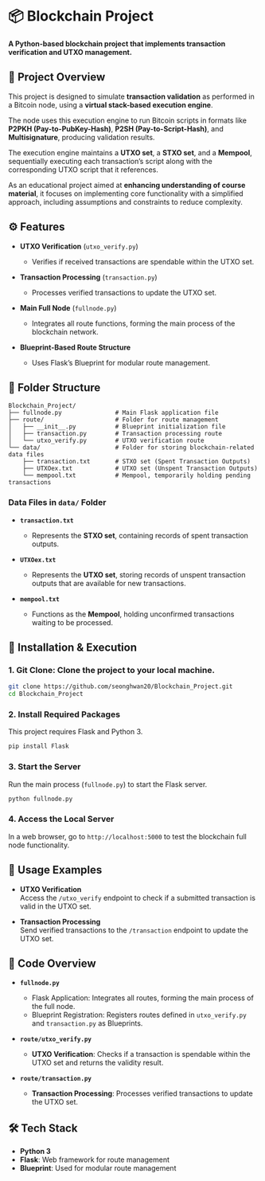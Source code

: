 # 📦 Blockchain Project

**A Python-based blockchain project that implements transaction verification and UTXO management.**

## 📜 Project Overview

This project is designed to simulate **transaction validation** as performed in a Bitcoin node, 
using a **virtual stack-based execution engine**. 

The node uses this execution engine to run Bitcoin scripts in formats like 
**P2PKH (Pay-to-PubKey-Hash)**, **P2SH (Pay-to-Script-Hash)**, and **Multisignature**, 
producing validation results.

The execution engine maintains a **UTXO set**, a **STXO set**, and a **Mempool**, 
sequentially executing each transaction’s script along with the corresponding UTXO script that it references.

As an educational project aimed at **enhancing understanding of course material**, 
it focuses on implementing core functionality with a simplified approach, 
including assumptions and constraints to reduce complexity.

## ⚙️ Features

- **UTXO Verification** (`utxo_verify.py`)  
  - Verifies if received transactions are spendable within the UTXO set.

- **Transaction Processing** (`transaction.py`)  
  - Processes verified transactions to update the UTXO set.

- **Main Full Node** (`fullnode.py`)  
  - Integrates all route functions, forming the main process of the blockchain network.

- **Blueprint-Based Route Structure**  
  - Uses Flask’s Blueprint for modular route management.

## 📂 Folder Structure

```plaintext
Blockchain_Project/
├── fullnode.py               # Main Flask application file
├── route/                    # Folder for route management
│   ├── __init__.py           # Blueprint initialization file
│   ├── transaction.py        # Transaction processing route
│   └── utxo_verify.py        # UTXO verification route
└── data/                     # Folder for storing blockchain-related data files
    ├── transaction.txt       # STXO set (Spent Transaction Outputs)
    ├── UTXOex.txt            # UTXO set (Unspent Transaction Outputs)
    └── mempool.txt           # Mempool, temporarily holding pending transactions
```

### Data Files in `data/` Folder

- **`transaction.txt`**  
  - Represents the **STXO set**, containing records of spent transaction outputs.

- **`UTXOex.txt`**  
  - Represents the **UTXO set**, storing records of unspent transaction outputs that are available for new transactions.

- **`mempool.txt`**  
  - Functions as the **Mempool**, holding unconfirmed transactions waiting to be processed.

## 🚀 Installation & Execution

### 1. Git Clone: Clone the project to your local machine.

```bash
git clone https://github.com/seonghwan20/Blockchain_Project.git
cd Blockchain_Project
```

### 2. Install Required Packages

This project requires Flask and Python 3.

```bash
pip install Flask
```

### 3. Start the Server

Run the main process (`fullnode.py`) to start the Flask server.

```bash
python fullnode.py
```

### 4. Access the Local Server

In a web browser, go to `http://localhost:5000` to test the blockchain full node functionality.

## 📌 Usage Examples

- **UTXO Verification**  
  Access the `/utxo_verify` endpoint to check if a submitted transaction is valid in the UTXO set.

- **Transaction Processing**  
  Send verified transactions to the `/transaction` endpoint to update the UTXO set.

## 🔨 Code Overview

- **`fullnode.py`**
  - Flask Application: Integrates all routes, forming the main process of the full node.
  - Blueprint Registration: Registers routes defined in `utxo_verify.py` and `transaction.py` as Blueprints.

- **`route/utxo_verify.py`**
  - **UTXO Verification**: Checks if a transaction is spendable within the UTXO set and returns the validity result.

- **`route/transaction.py`**
  - **Transaction Processing**: Processes verified transactions to update the UTXO set.

## 🛠 Tech Stack

- **Python 3**
- **Flask**: Web framework for route management
- **Blueprint**: Used for modular route management
